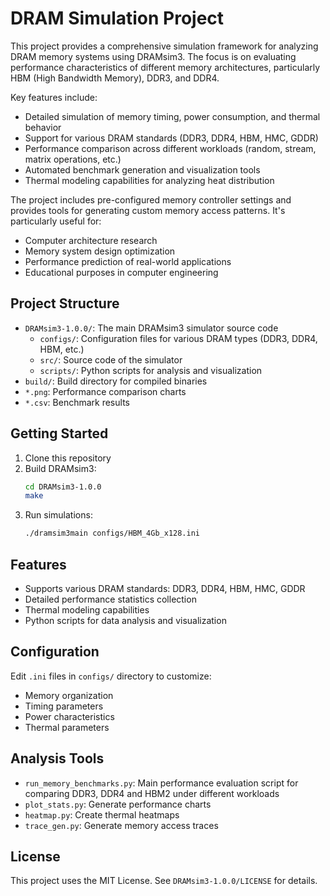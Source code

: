 # DRAM Simulation Project

This project provides a comprehensive simulation framework for analyzing DRAM memory systems using DRAMsim3. The focus is on evaluating performance characteristics of different memory architectures, particularly HBM (High Bandwidth Memory), DDR3, and DDR4.

Key features include:
- Detailed simulation of memory timing, power consumption, and thermal behavior
- Support for various DRAM standards (DDR3, DDR4, HBM, HMC, GDDR)
- Performance comparison across different workloads (random, stream, matrix operations, etc.)
- Automated benchmark generation and visualization tools
- Thermal modeling capabilities for analyzing heat distribution

The project includes pre-configured memory controller settings and provides tools for generating custom memory access patterns. It's particularly useful for:
- Computer architecture research
- Memory system design optimization
- Performance prediction of real-world applications
- Educational purposes in computer engineering

## Project Structure

- `DRAMsim3-1.0.0/`: The main DRAMsim3 simulator source code
  - `configs/`: Configuration files for various DRAM types (DDR3, DDR4, HBM, etc.)
  - `src/`: Source code of the simulator
  - `scripts/`: Python scripts for analysis and visualization
- `build/`: Build directory for compiled binaries
- `*.png`: Performance comparison charts
- `*.csv`: Benchmark results

## Getting Started

1. Clone this repository
2. Build DRAMsim3:
   ```bash
   cd DRAMsim3-1.0.0
   make
   ```
3. Run simulations:
   ```bash
   ./dramsim3main configs/HBM_4Gb_x128.ini
   ```

## Features

- Supports various DRAM standards: DDR3, DDR4, HBM, HMC, GDDR
- Detailed performance statistics collection
- Thermal modeling capabilities
- Python scripts for data analysis and visualization

## Configuration

Edit `.ini` files in `configs/` directory to customize:
- Memory organization
- Timing parameters
- Power characteristics
- Thermal parameters

## Analysis Tools

- `run_memory_benchmarks.py`: Main performance evaluation script for comparing DDR3, DDR4 and HBM2 under different workloads
- `plot_stats.py`: Generate performance charts
- `heatmap.py`: Create thermal heatmaps
- `trace_gen.py`: Generate memory access traces

## License

This project uses the MIT License. See `DRAMsim3-1.0.0/LICENSE` for details.